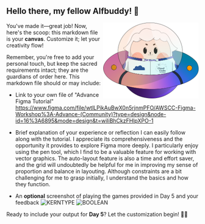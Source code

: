 ## Hello there, my fellow Alfbuddy! 💖

<img align="right" width="250px" src="../../assets/alf/alf-ufo.png">

You've made it—great job! Now, here's the scoop: this markdown file is your **canvas**. Customize it; let your creativity flow!

Remember, you're free to add your personal touch, but keep the sacred requirements intact; they are the guardians of order here. This markdown file should or may include:
- Link to your own file of "Advance Figma Tutorial"
https://www.figma.com/file/wtlLPikAuBwX0n5rjnmPFO/AWSCC-Figma-Workshop%3A-Advance-(Community)?type=design&node-id=16%3A6895&mode=design&t=wiIiBhCkzFHlpXPO-1

- Brief explanation of your experience or reflection
I can easily follow along with the tutorial. I appreciate its comprehensiveness and the opportunity it provides to explore Figma more deeply. I particularly enjoy using the pen tool, which I find to be a valuable feature for working with vector graphics. The auto-layout feature is also a time and effort saver, and the grid will undoubtedly be helpful for me in improving my sense of proportion and balance in layouting. Although constraints are a bit challenging for me to grasp initially, I understand the basics and how they function.

- An **optional** screenshot of playing the games provided in Day 5 and your feedback
![KERNTYPE](https://github.com/angelicaferriol/AWSCC-CodeQuest-UI-UX/assets/142831042/e7ba9489-41fb-4262-a886-66d7b9b188fd)
![BOOLEAN](https://github.com/angelicaferriol/AWSCC-CodeQuest-UI-UX/assets/142831042/965cdb04-97f3-4dc0-9945-37f2817af29f)

Ready to include your output for **Day 5**? Let the customization begin! 🚀✨

<!-- You may now delete and modify the content of this file -->
